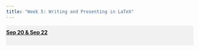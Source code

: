 ```yaml
---
title: "Week 5: Writing and Presenting in LaTeX"
---
```


<div style="background-color:rgba(0, 0, 0, 0.0470588); text-align:left; vertical-align: middle; padding:10px 0;">
<b><u>Sep 20 & Sep 22</u></b> <br> <br>
<!--<a  href="/lectures/Week 05.pdf" target="_blank">Download Lecture</a> <br> <br>-->


</div>

